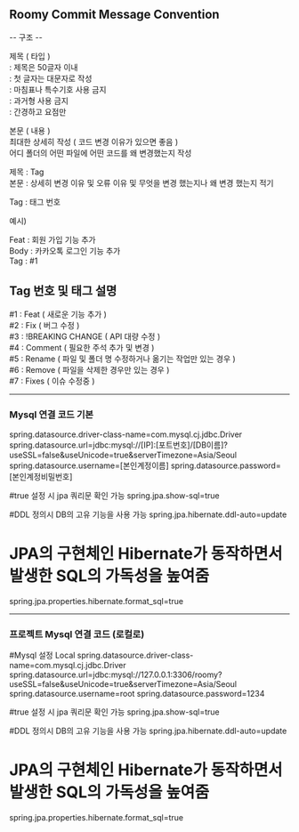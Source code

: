 ## Roomy Commit Message Convention


-- 구조 -- 

제목 ( 타입 )<br/>
: 제목은 50글자 이내<br/>
: 첫 글자는 대문자로 작성<br/>
: 마침표나 특수기호 사용 금지<br/>
: 과거형 사용 금지<br/>
: 간경하고 요점만<br/>

본문 ( 내용 )<br/>
최대한 상세히 작성 ( 코드 변경 이유가 있으면 좋음 )<br/>
어디 폴더의 어떤 파일에 어떤 코드를 왜 변경했는지 작성<br/>

제목 : Tag<br/>
본문 : 상세히 변경 이유 및 오류 이유 및 무엇을 변경 했는지나 왜 변경 했는지 적기<br/>

Tag : 태그 번호<br/>

예시)

Feat : 회원 가입 기능 추가 <br/>
Body : 카카오톡 로그인 기능 추가 <br/>
Tag : #1 <br/>

## Tag 번호 및 태그 설명

#1 : Feat ( 새로운 기능 추가 )<br/>
#2 : Fix ( 버그 수정 )<br/>
#3 : !BREAKING CHANGE ( API 대량 수정 )<br/>
#4 : Comment ( 필요한 주석 추가 및 변경 )<br/>
#5 : Rename ( 파일 및 폴더 명 수정하거나 옮기는 작업만 있는 경우 )<br/>
#6 : Remove ( 파일을 삭제한 경우만 있는 경우 )<br/>
#7 : Fixes ( 이슈 수정중 )<br/>


---

### Mysql 연결 코드 기본
spring.datasource.driver-class-name=com.mysql.cj.jdbc.Driver
spring.datasource.url=jdbc:mysql://[IP]:[포트번호]/[DB이름]?useSSL=false&useUnicode=true&serverTimezone=Asia/Seoul
spring.datasource.username=[본인계정이름]
spring.datasource.password=[본인계정비밀번호]

#true 설정 시 jpa 쿼리문 확인 가능
spring.jpa.show-sql=true

#DDL 정의시 DB의 고유 기능을 사용 가능
spring.jpa.hibernate.ddl-auto=update

# JPA의 구현체인 Hibernate가 동작하면서 발생한 SQL의 가독성을 높여줌
spring.jpa.properties.hibernate.format_sql=true


---

### 프로젝트 Mysql 연결 코드 (로컬로)
#Mysql 설정 Local
spring.datasource.driver-class-name=com.mysql.cj.jdbc.Driver
spring.datasource.url=jdbc:mysql://127.0.0.1:3306/roomy?useSSL=false&useUnicode=true&serverTimezone=Asia/Seoul
spring.datasource.username=root
spring.datasource.password=1234

#true 설정 시 jpa 쿼리문 확인 가능
spring.jpa.show-sql=true

#DDL 정의시 DB의 고유 기능을 사용 가능
spring.jpa.hibernate.ddl-auto=update

# JPA의 구현체인 Hibernate가 동작하면서 발생한 SQL의 가독성을 높여줌
spring.jpa.properties.hibernate.format_sql=true
